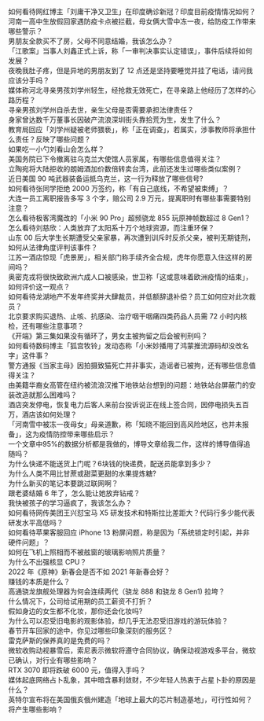 如何看待网红博主「刘庸干净又卫生」在印度确诊新冠？印度目前疫情情况如何？  
河南一高中生放假回家遇防疫卡点被拦截，母女俩大雪中冻一夜，给防疫工作带来哪些警示？  
男朋友全款买不了房，父母不同意结婚，我该怎么办？  
「江歌案」当事人刘鑫正式上诉，称「一审判决事实认定错误」，事件后续将如何发展？  
夜晚我肚子疼，但是异地的男朋友到了 12 点还是坚持要睡觉并挂了电话，请问我应该分手吗？  
媒体称河北寻亲男孩刘学州轻生，经抢救无效死亡，在寻亲路上他经历了怎样的心路历程？  
寻亲男孩刘学州自杀去世，亲生父母是否需要承担法律责任？  
身家曾达数千万董事长因破产流浪深圳街头靠拾荒为生，发生了什么？  
教育局回应「刘学州疑被老师猥亵」，称「正在调查」，若属实，涉事教师将承担什么责任？反映了哪些问题？  
如果吃一小勺刘看山会怎么样？  
美国务院已下令撤离驻乌克兰大使馆人员家属，有哪些信息值得关注？  
立陶宛将大陆拒收的朗姆酒加价数倍转卖台湾，此前还发生过哪些类似案例？  
近日美国 90 吨武器装备运抵乌克兰，这一行为释放了哪些信号?  
如何看待张同学拒绝 2000 万签约，称「有自己底线，不希望被束缚」？  
大连一员工离职报告多写 3 个字，赔公司 2.9 万元，提离职时有哪些事需要特别注意？  
怎么看待极客湾魔改的「小米 90 Pro」超频骁龙 855 玩原神帧数超过 8 Gen1？  
怎么看待刘慈欣：人类放弃了太阳系十万个地球资源，而注重环保？  
山东 00 后大学生长期遭受父亲家暴，再次遭到训斥时反杀父亲，被判无期徒刑，如何从法律角度评判该事件？  
江苏一酒店惊现「虎景房」，相关部门称手续齐全合规，虎年你愿意入住这样的房间吗？  
奥密克戎将很快致欧洲六成人口被感染，世卫称「这或意味着欧洲疫情的结束」，如何评价这一观点？  
如何看待龙湖地产不发年终奖并大肆裁员，并低额辞退补偿？员工如何应对此次裁员？  
北京要求购买退热、止咳、抗感染、治疗咽干咽痛四类药品人员需 72 小时内核检，还有哪些注意事项？  
《开端》第三集如果没有循环了，男女主被拘留之后会被判刑吗？  
如何看待数码博主「狐宫牧铃」发动态称「小米妙播用了鸿蒙推流源码却没改名字」这件事？  
警方通报《当家主母》因拍摄致猫死亡并非事实，造谣者已被拘，还有哪些信息值得关注？  
由美籍华裔女高管在纽约被流浪汉推下地铁站台想到的问题：地铁站台屏蔽门的安装改造就那么困难吗？  
酒店突发停电，恢复电力后客人来前台投诉说正在线上签合同，因停电损失五百万，酒店该如何处理？  
「河南雪中被冻一夜母女」母亲道歉，称「知晓不能回到高风险地区，也并未报备」，这为疫情防控带来哪些启示？  
一个文章中95%的数据分析都是我做的，博导文章给我二作，这样的博导值得追随吗？  
为什么快递不能送货上门呢？6块钱的快递费，配送员能拿到多少？  
为什么人类不用比甘蔗或甜菜更甜的水果提炼糖?  
为什么新买的笔记本要跳过联网啊？  
跟老婆结婚 6 年了，怎么能让她放弃钻戒？  
我快被孩子的学习逼疯了，我该怎么办？  
如何看待网传美团王兴怼宝马 X5 研发技术和特斯拉比差距大？代码行多少能代表研发水平高低吗？  
如何看待苹果客服回应 iPhone 13 粉屏问题，称是因为「系统锁定时引起，并非硬件问题」？  
如何在飞机上照相而不被舷窗的玻璃影响照片质量？  
为什么不出强核显 CPU？  
2022 年《原神》新春会是否不如 2021 年新春会好？  
赚钱的本质是什么？  
高通骁龙旗舰处理器为何会连续两代（骁龙 888 和骁龙 8 Gen1) 拉垮？  
什么情况下，公司给试用期的员工薪资不打折？  
假如身边的女生都不化妆，那你还会化妆吗?  
为什么可以忍受旧电影的观影体验，却几乎无法忍受旧游戏的游玩体验？  
春节开车回家的途中，你见过哪些印象深刻的服务区？  
雷克萨斯的保养真的是免费的吗？  
微软收购动视暴雪后，索尼表示微软将遵守合同协议，确保动视游戏多平台，微软已确认，对行业有哪些影响？  
RTX 3070 即将跌破 6000 元，值得入手吗？  
媒体起底网络占卜乱象，其中暗含暴利敛财，不少年轻人热衷于占星卜卦的原因是什么？  
英特尔宣布将在美国俄亥俄州建造「地球上最大的芯片制造基地」，可行性如何？将产生哪些影响？  
